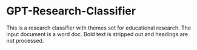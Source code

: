 # GPT-Research-Classifier
This is a research classifier with themes set for educational research. The input document is a word doc. Bold text is stripped out and headings are not processed. 
